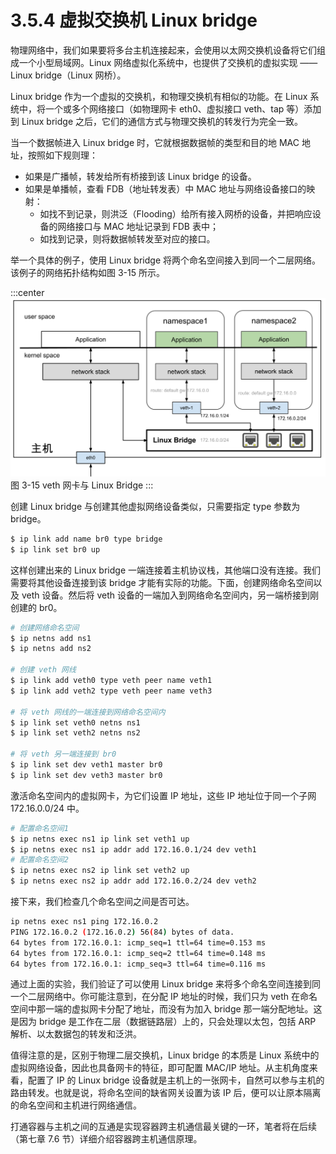 # 3.5.4 虚拟交换机 Linux bridge

物理网络中，我们如果要将多台主机连接起来，会使用以太网交换机设备将它们组成一个小型局域网。Linux 网络虚拟化系统中，也提供了交换机的虚拟实现 —— Linux bridge（Linux 网桥）。

Linux bridge 作为一个虚拟的交换机，和物理交换机有相似的功能。在 Linux 系统中，将一个或多个网络接口（如物理网卡 eth0、虚拟接口 veth、tap 等）添加到 Linux bridge 之后，它们的通信方式与物理交换机的转发行为完全一致。

当一个数据帧进入 Linux bridge 时，它就根据数据帧的类型和目的地 MAC 地址，按照如下规则理：

- 如果是广播帧，转发给所有桥接到该 Linux bridge 的设备。
- 如果是单播帧，查看 FDB（地址转发表）中 MAC 地址与网络设备接口的映射：
	- 如找不到记录，则洪泛（Flooding）给所有接入网桥的设备，并把响应设备的网络接口与 MAC 地址记录到 FDB 表中；
	- 如找到记录，则将数据帧转发至对应的接口。

举一个具体的例子，使用 Linux bridge 将两个命名空间接入到同一个二层网络。该例子的网络拓扑结构如图 3-15 所示。

:::center
  ![](../assets/linux-bridge.svg)<br/>
 图 3-15 veth 网卡与 Linux Bridge
:::

创建 Linux bridge 与创建其他虚拟网络设备类似，只需要指定 type 参数为 bridge。

```bash
$ ip link add name br0 type bridge
$ ip link set br0 up
```

这样创建出来的 Linux bridge 一端连接着主机协议栈，其他端口没有连接。我们需要将其他设备连接到该 bridge 才能有实际的功能。下面，创建网络命名空间以及 veth 设备。然后将 veth 设备的一端加入到网络命名空间内，另一端桥接到刚创建的 br0。

```bash
# 创建网络命名空间
$ ip netns add ns1
$ ip netns add ns2

# 创建 veth 网线
$ ip link add veth0 type veth peer name veth1
$ ip link add veth2 type veth peer name veth3

# 将 veth 网线的一端连接到网络命名空间内
$ ip link set veth0 netns ns1
$ ip link set veth2 netns ns2

# 将 veth 另一端连接到 br0
$ ip link set dev veth1 master br0
$ ip link set dev veth3 master br0
```

激活命名空间内的虚拟网卡，为它们设置 IP 地址，这些 IP 地址位于同一个子网 172.16.0.0/24 中。

```bash
# 配置命名空间1
$ ip netns exec ns1 ip link set veth1 up
$ ip netns exec ns1 ip addr add 172.16.0.1/24 dev veth1
# 配置命名空间2
$ ip netns exec ns2 ip link set veth2 up
$ ip netns exec ns2 ip addr add 172.16.0.2/24 dev veth2
```

接下来，我们检查几个命名空间之间是否可达。

```bash
ip netns exec ns1 ping 172.16.0.2
PING 172.16.0.2 (172.16.0.2) 56(84) bytes of data.
64 bytes from 172.16.0.1: icmp_seq=1 ttl=64 time=0.153 ms
64 bytes from 172.16.0.1: icmp_seq=2 ttl=64 time=0.148 ms
64 bytes from 172.16.0.1: icmp_seq=3 ttl=64 time=0.116 ms
```
通过上面的实验，我们验证了可以使用 Linux bridge 来将多个命名空间连接到同一个二层网络中。你可能注意到，在分配 IP 地址的时候，我们只为 veth 在命名空间中那一端的虚拟网卡分配了地址，而没有为加入 bridge 那一端分配地址。这是因为 bridge 是工作在二层（数据链路层）上的，只会处理以太包，包括 ARP 解析、以太数据包的转发和泛洪。

值得注意的是，区别于物理二层交换机，Linux bridge 的本质是 Linux 系统中的虚拟网络设备，因此也具备网卡的特征，即可配置 MAC/IP 地址。从主机角度来看，配置了 IP 的 Linux bridge 设备就是主机上的一张网卡，自然可以参与主机的路由转发。也就是说，将命名空间的缺省网关设置为该 IP 后，便可以让原本隔离的命名空间和主机进行网络通信。

打通容器与主机之间的互通是实现容器跨主机通信最关键的一环，笔者将在后续（第七章 7.6 节）详细介绍容器跨主机通信原理。



